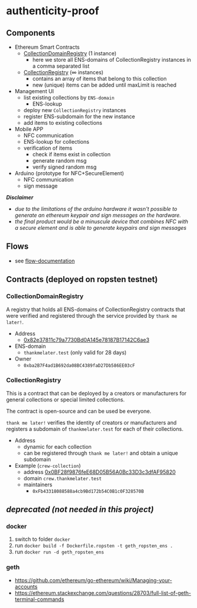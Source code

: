 # authenticity-proof

## Components
* Ethereum Smart Contracts
    * [CollectionDomainRegistry](management-ui/contracts/CollectionDomainRegistry.sol) (1 instance)
        * here we store all ENS-domains of CollectionRegistry instances in a comma separated list
    * [CollectionRegistry](management-ui/contracts/CollectionRegistry.sol) (∞ instances)
        * contains an array of items that belong to this collection
        * new (unique) items can be added until maxLimit is reached
* Management UI
    * list existing collections by `ENS-domain`
        * ENS-lookup
    * deploy new `CollectionRegistry` instances
    * register ENS-subdomain for the new instance
    * add items to existing collections
* Mobile APP
    * NFC communication
    * ENS-lookup for collections
    * verification of items
        * check if items exist in collection
        * generate random msg
        * verify signed random msg
* Arduino (prototype for NFC+SecureElement)
    * NFC communication
    * sign message

***Disclaimer***

* *due to the limitations of the arduino hardware it wasn't possible to generate an ethereum keypair and sign messages on the hardware.*
* *the final product would be a minuscule device that combines NFC with a secure element and is able to generate keypairs and sign messages*

## Flows
* see [flow-documentation](documentation)

## Contracts (deployed on ropsten testnet)

### CollectionDomainRegistry
A registry that holds all ENS-domains of CollectionRegistry contracts that were verified and registered through the service provided by `thank me later!`.

* Address
    * [0x82e37811c79a7730Bd0A145e78187B17142C6ae3](https://ropsten.etherscan.io/address/0x82e37811c79a7730Bd0A145e78187B17142C6ae3)
* ENS-domain
    * `thankmelater.test` (only valid for 28 days)
* Owner
    * `0xba2B7F4ad1B692da08BC4389faD27Db586EE03cF`

### CollectionRegistry
This is a contract that can be deployed by a creators or manufacturers for general collections or special limited collections.

The contract is open-source and can be used be everyone.

`thank me later!` verifies the identity of creators or manufacturers and registers a subdomain of `thankmelater.test` for each of their collections.

* Address
    * dynamic for each collection
    * can be registered through `thank me later!` and obtain a unique subdomain
* Example (`crew-collection`)
    * address [0x0BF28f9876feE68D05B56A0Bc33D3c3dfAF95820](https://ropsten.etherscan.io/address/0x0bf28f9876fee68d05b56a0bc33d3c3dfaf95820)
    * domain `crew.thankmelater.test`
    * maintainers
        * `0xFb43318088588a4cb9Bd172b54C0B1c0F328570B`

## *deprecated (not needed in this project)*
### docker 
1. switch to folder `docker`
2. run `docker build -f Dockerfile.ropsten -t geth_ropsten_ens .`
3. run `docker run -d geth_ropsten_ens`

### geth
* https://github.com/ethereum/go-ethereum/wiki/Managing-your-accounts
* https://ethereum.stackexchange.com/questions/28703/full-list-of-geth-terminal-commands
